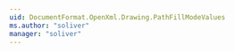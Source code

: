 ```yaml
---
uid: DocumentFormat.OpenXml.Drawing.PathFillModeValues
ms.author: "soliver"
manager: "soliver"
---
```

